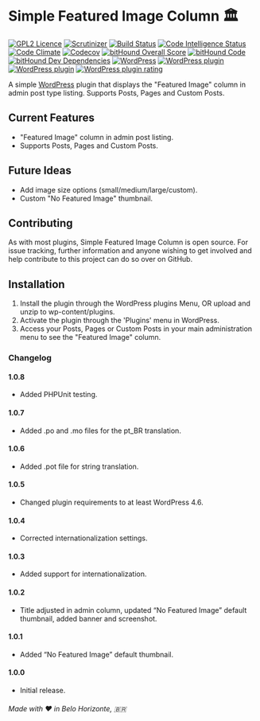 # Simple Featured Image Column 🏛️
[![GPL2 Licence](https://img.shields.io/badge/License-GPL2-blue.svg)](LICENSE) [![Scrutinizer](https://img.shields.io/scrutinizer/g/dedevillela/Simple-Featured-Image-Column.svg)](https://scrutinizer-ci.com/g/dedevillela/Simple-Featured-Image-Column/) [![Build Status](https://travis-ci.org/dedevillela/Simple-Featured-Image-Column.svg?branch=master)](https://travis-ci.org/dedevillela/Simple-Featured-Image-Column) [![Code Intelligence Status](https://scrutinizer-ci.com/g/dedevillela/Simple-Featured-Image-Column/badges/code-intelligence.svg?b=master)](https://scrutinizer-ci.com/code-intelligence) [![Code Climate](https://codeclimate.com/github/dedevillela/Simple-Featured-Image-Column.png)](https://codeclimate.com/github/dedevillela/Simple-Featured-Image-Column) [![Codecov](https://img.shields.io/codecov/c/github/dedevillela/Simple-Featured-Image-Column.svg)](https://codecov.io/gh/dedevillela/Simple-Featured-Image-Column) [![bitHound Overall Score](https://www.bithound.io/github/dedevillela/Simple-Featured-Image-Column/badges/score.svg)](https://www.bithound.io/github/dedevillela/Simple-Featured-Image-Column) [![bitHound Code](https://www.bithound.io/github/dedevillela/Simple-Featured-Image-Column/badges/code.svg)](https://www.bithound.io/github/dedevillela/Simple-Featured-Image-Column) [![bitHound Dev Dependencies](https://www.bithound.io/github/dedevillela/Simple-Featured-Image-Column/badges/devDependencies.svg)](https://www.bithound.io/github/dedevillela/Simple-Featured-Image-Column/master/dependencies/npm) [![WordPress](https://img.shields.io/wordpress/v/simple-featured-image-column.svg)](https://wordpress.org/plugins/simple-featured-image-column/) [![WordPress plugin](https://img.shields.io/wordpress/plugin/v/simple-featured-image-column.svg)](https://wordpress.org/plugins/simple-featured-image-column/) [![WordPress plugin](https://img.shields.io/wordpress/plugin/dt/simple-featured-image-column.svg)](https://wordpress.org/plugins/simple-featured-image-column/) [![WordPress plugin rating](https://img.shields.io/wordpress/plugin/r/simple-featured-image-column.svg)](https://wordpress.org/support/plugin/simple-featured-image-column/reviews/)

A simple [WordPress](https://wordpress.org "Blog Tool, Publishing Platform, and CMS - WordPress") plugin that displays the "Featured Image" column in admin post type listing. Supports Posts, Pages and Custom Posts.

## Current Features
- "Featured Image" column in admin post listing.
- Supports Posts, Pages and Custom Posts.

## Future Ideas
- Add image size options (small/medium/large/custom).
- Custom "No Featured Image" thumbnail.

## Contributing
As with most plugins, Simple Featured Image Column is open source. For issue tracking, further information and anyone wishing to get involved and help contribute to this project can do so over on GitHub.

## Installation
1. Install the plugin through the WordPress plugins Menu, OR upload and unzip to wp-content/plugins.
2. Activate the plugin through the 'Plugins' menu in WordPress.
3. Access your Posts, Pages or Custom Posts in your main administration menu to see the "Featured Image" column.

### Changelog

#### 1.0.8
* Added PHPUnit testing.

#### 1.0.7
* Added .po and .mo files for the pt_BR translation.

#### 1.0.6
* Added .pot file for string translation.

#### 1.0.5
* Changed plugin requirements to at least WordPress 4.6.

#### 1.0.4
* Corrected internationalization settings.

#### 1.0.3
* Added support for internationalization.

#### 1.0.2
* Title adjusted in admin column, updated “No Featured Image” default thumbnail, added banner and screenshot.

#### 1.0.1
* Added “No Featured Image” default thumbnail.

#### 1.0.0
* Initial release.

###### _Made with ❤️ in Belo Horizonte, 🇧🇷_
